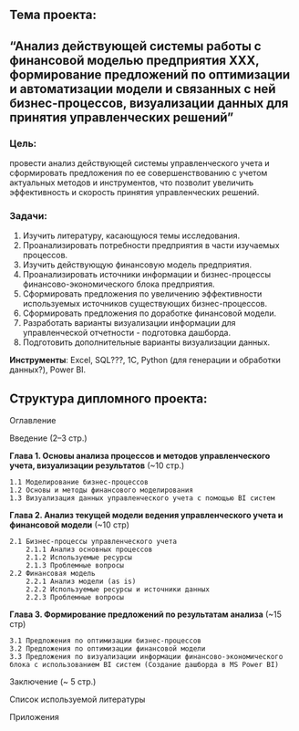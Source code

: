 ## **Тема проекта:** 
## “Анализ действующей системы работы с финансовой моделью предприятия ХХХ, формирование предложений по оптимизации и автоматизации модели и связанных с ней бизнес-процессов, визуализации данных для принятия управленческих решений”

### **Цель:** 
провести анализ действующей системы управленческого учета и сформировать предложения по ее совершенствованию с учетом актуальных методов и инструментов, что позволит увеличить эффективность и скорость принятия управленческих решений.

### Задачи:
1. Изучить литературу, касающуюся темы исследования.
2. Проанализировать потребности предприятия в части изучаемых процессов.
3. Изучить действующую финансовую модель предприятия.
4. Проанализировать источники информации и бизнес-процессы финансово-экономического блока предприятия.
5. Сформировать предложения по увеличению эффективности используемых источников существующих бизнес-процессов.
6. Сформировать предложения по доработке финансовой модели.
7. Разработать варианты визуализации информации для управленческой отчетности - подготовка дашборда.
8. Подготовить дополнительные варианты визуализации данных.


**Инструменты**: Excel, SQL???, 1С, Python (для генерации и обработки данных?), Power BI.

## Структура дипломного проекта:
Оглавление

Введение (2–3 стр.)

**Глава 1. Основы анализа процессов и методов управленческого учета, визуализации результатов**  (~10 стр.)

    1.1 Моделирование бизнес-процессов
    1.2 Основы и методы финансового моделирования
    1.3 Визуализация данных управленческого учета с помощью BI систем
**Глава 2. Анализ текущей модели ведения управленческого учета и финансовой модели** (~10 стр)

    2.1 Бизнес-процессы управленческого учета
        2.1.1 Анализ основных процессов 
        2.1.2 Используемые ресурсы
        2.1.3 Проблемные вопросы
    2.2 Финансовая модель 
        2.2.1 Анализ модели (as is)
        2.2.2 Используемые ресурсы и источники данных
        2.2.3 Проблемные вопросы

**Глава 3. Формирование предложений по результатам анализа** (~15 стр)

    3.1 Предложения по оптимизации бизнес-процессов
    3.2 Предложения по оптимизации финансовой модели
    3.3 Предложения по визуализации информации финансово-экономического блока с использованием BI систем (Создание дашборда в MS Power BI)


Заключение (~ 5 стр.)

Список используемой литературы

Приложения